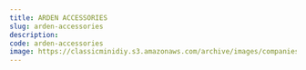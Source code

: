 ```yaml
---
title: ARDEN ACCESSORIES
slug: arden-accessories
description:
code: arden-accessories
image: https://classicminidiy.s3.amazonaws.com/archive/images/companies/wpd5176275_06.png
---
```


<!-- Content of the page -->

##

    